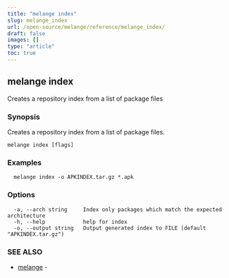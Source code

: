```yaml
---
title: "melange index"
slug: melange_index
url: /open-source/melange/reference/melange_index/
draft: false
images: []
type: "article"
toc: true
---
```

## melange index

Creates a repository index from a list of package files

### Synopsis

Creates a repository index from a list of package files.

```
melange index [flags]
```

### Examples

```
  melange index -o APKINDEX.tar.gz *.apk
```

### Options

```
  -a, --arch string     Index only packages which match the expected architecture
  -h, --help            help for index
  -o, --output string   Output generated index to FILE (default "APKINDEX.tar.gz")
```

### SEE ALSO

* [melange](/open-source/melange/reference/melange/)	 - 

